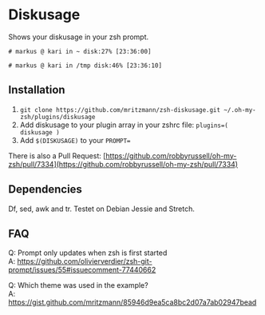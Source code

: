 # Diskusage

Shows your diskusage in your zsh prompt.

```shell
# markus @ kari in ~ disk:27% [23:36:00] 
```

```shell
# markus @ kari in /tmp disk:46% [23:36:10] 
```

## Installation

1. `git clone https://github.com/mritzmann/zsh-diskusage.git ~/.oh-my-zsh/plugins/diskusage`
2. Add diskusage to your plugin array in your zshrc file: `plugins=( diskusage )`
3. Add `$(DISKUSAGE)` to your `PROMPT=`

There is also a Pull Request: [https://github.com/robbyrussell/oh-my-zsh/pull/7334](https://github.com/robbyrussell/oh-my-zsh/pull/7334)

## Dependencies

Df, sed, awk and tr. Testet on Debian Jessie and Stretch.

## FAQ

Q: Prompt only updates when zsh is first started  
A: https://github.com/olivierverdier/zsh-git-prompt/issues/55#issuecomment-77440662

Q: Which theme was used in the example?  
A: https://gist.github.com/mritzmann/85946d9ea5ca8bc2d07a7ab02947bead
